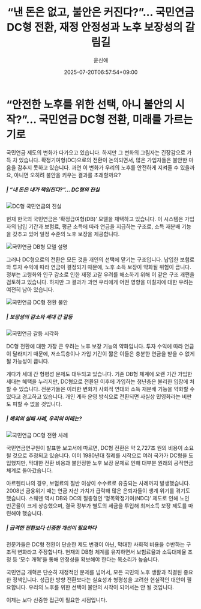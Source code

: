 ﻿---
title: "“낸 돈은 없고, 불안은 커진다?”… 국민연금 DC형 전환, 재정 안정성과 노후 보장성의 갈림길"
description: "## “낸 돈만 돌려받는 구조” 논란 기금 고갈 피하려다 ‘노후 불안’ 키우나 2,700조 전환 비용에 전문가들 경고 ..."
date: 2025-07-20T06:57:54+09:00
author: "윤신애"
categories: ["economy"]
tags: ["뉴스", "이슈", "DB", "DC", "국민연금", "노후", "연금개혁", "연금고갈", "연금재정", "확정급여형", "확정기여형", "재정안정성", "노후불안"]
hash: 39264124
source_url: "https://www.reportera.co.kr/news/national-pension-defined-contribution-method/"
url: "/economy/naen-doneun-eobsgo-bulaneun/"
images: ["https://imagedelivery.net/BhPWbivJAhTvor9c-8lV2w/85a54f8a-d824-4424-652c-9c8231c9fc00/public", "https://imagedelivery.net/BhPWbivJAhTvor9c-8lV2w/586ea6c1-3bc4-4ff7-924a-c0188f8fad00/public", "https://imagedelivery.net/BhPWbivJAhTvor9c-8lV2w/de10ed1f-46b3-46a5-354a-f55036b12800/public", "https://imagedelivery.net/BhPWbivJAhTvor9c-8lV2w/b0cedbef-08b1-4c01-5647-9c0821698000/public", "https://imagedelivery.net/BhPWbivJAhTvor9c-8lV2w/869a4eca-c8c5-4586-ee82-88c95a033d00/public"]
thumbnail: "https://imagedelivery.net/BhPWbivJAhTvor9c-8lV2w/85a54f8a-d824-4424-652c-9c8231c9fc00/public"
image: "https://imagedelivery.net/BhPWbivJAhTvor9c-8lV2w/85a54f8a-d824-4424-652c-9c8231c9fc00/public"
featured_image: "https://imagedelivery.net/BhPWbivJAhTvor9c-8lV2w/85a54f8a-d824-4424-652c-9c8231c9fc00/public"
image_width: 1200
image_height: 630
slug: "naen-doneun-eobsgo-bulaneun"
type: "post"
layout: "single"
news_keywords: "뉴스, 이슈, DB, DC, 국민연금"
robots: "index, follow"
draft: false
---

# “안전한 노후를 위한 선택, 아니 불안의 시작?”… 국민연금 DC형 전환, 미래를 가르는 기로

국민연금 제도의 변화가 다가오고 있습니다. 하지만 그 변화의 그림자는 긴장감으로 가득 차 있습니다. 확정기여형(DC)으로의 전환이 논의되면서, 많은 가입자들은 불안한 마음을 감추지 못하고 있습니다. 과연 이 변화가 우리의 노후를 안전하게 지켜줄 수 있을까요, 아니면 오히려 불안을 키우는 결과를 초래할까요?

##### | “내 돈은 내가 책임진다?”… DC형의 진실


![DC형 국민연금의 진실](https://imagedelivery.net/BhPWbivJAhTvor9c-8lV2w/586ea6c1-3bc4-4ff7-924a-c0188f8fad00/public)


현재 한국의 국민연금은 ‘확정급여형(DB)’ 모델을 채택하고 있습니다. 이 시스템은 가입자의 납입 기간과 보험료, 평균 소득에 따라 연금을 지급하는 구조로, 소득 재분배 기능을 갖추고 있어 일정 수준의 노후 보장을 제공합니다.


![국민연금 DB형 모델 설명](https://imagedelivery.net/BhPWbivJAhTvor9c-8lV2w/85a54f8a-d824-4424-652c-9c8231c9fc00/public)


그러나 DC형으로의 전환은 모든 것을 개인의 선택에 맡기는 구조입니다. 납입한 보험료와 투자 수익에 따라 연금이 결정되기 때문에, 노후 소득 보장이 약화될 위험이 큽니다. 정부는 고령화와 인구 감소로 인한 재정 고갈 우려를 해소하기 위해 이 같은 구조 개편을 검토하고 있습니다. 하지만 그 결과가 과연 우리에게 어떤 영향을 미칠지에 대한 우려는 여전히 남아 있습니다.


![국민연금 DC형 전환 불안](https://imagedelivery.net/BhPWbivJAhTvor9c-8lV2w/de10ed1f-46b3-46a5-354a-f55036b12800/public)


##### | 보장성의 감소와 세대 간 갈등


![국민연금 갈등 시각화](https://imagedelivery.net/BhPWbivJAhTvor9c-8lV2w/869a4eca-c8c5-4586-ee82-88c95a033d00/public)


DC형 전환에 대한 가장 큰 우려는 노후 보장 기능의 약화입니다. 투자 수익에 따라 연금이 달라지기 때문에, 저소득층이나 가입 기간이 짧은 이들은 충분한 연금을 받을 수 없게 될 가능성이 큽니다.

게다가 세대 간 형평성 문제도 대두되고 있습니다. 기존 DB형 체계에 오랜 기간 가입한 세대는 혜택을 누리지만, DC형으로 전환된 이후에 가입하는 청년층은 불리한 입장에 처할 수 있습니다. 전문가들은 이러한 변화가 사회적 연대와 소득 재분배 기능을 약화할 수 있다고 경고하고 있습니다. 개인 계좌 운영 방식으로 전환되면 사실상 민영화라는 비판도 피할 수 없을 것입니다.

##### | 해외의 실패 사례, 우리의 미래는?


![국민연금 DC형 전환 사례](https://imagedelivery.net/BhPWbivJAhTvor9c-8lV2w/b0cedbef-08b1-4c01-5647-9c0821698000/public)


국민연금연구원이 발표한 보고서에 따르면, DC형 전환은 약 2,727조 원의 비용이 소요될 것으로 추정되고 있습니다. 이미 1980년대 칠레를 시작으로 여러 국가가 DC형을 도입했지만, 막대한 전환 비용과 불안정한 노후 보장 문제로 인해 대부분 원래의 공적연금 체계로 돌아갔습니다.

아르헨티나의 경우, 보험료의 절반 이상이 수수료로 유출되는 사례까지 발생했습니다. 2008년 금융위기 때는 연금 자산 가치가 급락해 많은 은퇴자들이 생계 위기를 겪기도 했습니다. 스웨덴 역시 DB와 DC의 절충형인 ‘명목확정기여(NDC)’ 제도로 인해 노인 빈곤율이 크게 상승했으며, 결국 정부가 별도의 세금을 투입해 최저소득 보장 제도를 마련해야 했습니다.

##### | 급격한 전환보다 신중한 개선이 필요하다

전문가들은 DC형 전환이 단순한 제도 변경이 아닌, 막대한 사회적 비용을 수반하는 구조적 변화라고 주장합니다. 현재의 DB형 체계를 유지하면서 보험료율과 소득대체율 조정 등 ‘모수 개혁’을 통해 안정성을 확보해야 한다는 목소리가 높습니다.

국민연금 개혁은 단순히 재정적인 문제를 넘어서, 모든 국민의 노후 생활과 직결된 중요한 정책입니다. 성급한 방향 전환보다는 실효성과 형평성을 고려한 현실적인 대안이 필요합니다. 우리의 노후를 위한 선택이 불안의 시작이 되어서는 안 될 것입니다.

이제는 보다 신중한 접근이 필요한 시점입니다.

